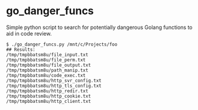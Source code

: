 # go_danger_funcs
Simple python script to search for potentially dangerous Golang functions to aid in code review.

```
$ ./go_danger_funcs.py /mnt/c/Projects/foo
## Results:
/tmp/tmpbbatsm8u/file_input.txt
/tmp/tmpbbatsm8u/file_perm.txt
/tmp/tmpbbatsm8u/file_output.txt
/tmp/tmpbbatsm8u/path_manip.txt
/tmp/tmpbbatsm8u/code_exec.txt
/tmp/tmpbbatsm8u/http_svr_config.txt
/tmp/tmpbbatsm8u/http_tls_config.txt
/tmp/tmpbbatsm8u/http_redir.txt
/tmp/tmpbbatsm8u/http_cookie.txt
/tmp/tmpbbatsm8u/http_client.txt
```

